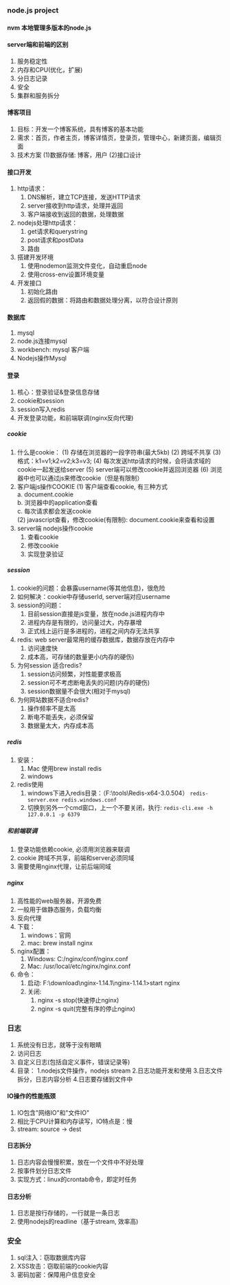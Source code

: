 ### node.js project 
#### nvm 本地管理多版本的node.js
#### server端和前端的区别
1. 服务稳定性
2. 内存和CPU(优化，扩展)
3. 分日志记录
4. 安全
5. 集群和服务拆分  
#### 博客项目
1. 目标：开发一个博客系统，具有博客的基本功能
2. 需求：首页，作者主页，博客详情页，登录页，管理中心，新建页面，编辑页面
3. 技术方案
    (1)数据存储: 博客，用户
    (2)接口设计
#### 接口开发
1. http请求：
    1. DNS解析，建立TCP连接，发送HTTP请求
    2. server接收到http请求，处理并返回
    3. 客户端接收到返回的数据，处理数据
2. nodejs处理http请求：
    1. get请求和querystring
    2. post请求和postData
    3. 路由
3. 搭建开发环境
   1. 使用nodemon监测文件变化，自动重启node
   2. 使用cross-env设置环境变量
4. 开发接口
   1. 初始化路由
   2. 返回假的数据：将路由和数据处理分离，以符合设计原则
#### 数据库
1. mysql
2. node.js连接mysql
3. workbench: mysql 客户端
4. Nodejs操作Mysql
#### 登录
1. 核心：登录验证&登录信息存储
2. cookie和session
3. session写入redis
4. 开发登录功能，和前端联调(nginx反向代理)
##### cookie
1. 什么是cookie：
    (1) 存储在浏览器的一段字符串(最大5kb)
    (2) 跨域不共享
    (3) 格式：k1=v1;k2=v2;k3=v3;
    (4) 每次发送http请求的时候，会将请求域的cookie一起发送给server
    (5) server端可以修改cookie并返回浏览器
    (6) 浏览器中也可以通过js来修改cookie（但是有限制）
2. 客户端js操作COOKIE
    (1) 客户端查看cookie, 有三种方式  
        a. document.cookie  
        b. 浏览器中的application查看  
        c. 每次请求都会发送cookie  
    (2) javascript查看，修改cookie(有限制):               document.cookie来查看和设置
3. server端 nodejs操作cookie
   1. 查看cookie
   2. 修改cookie
   3. 实现登录验证
##### session
1. cookie的问题：会暴露username(等其他信息)，很危险
2. 如何解决：cookie中存储userId, server端对应username
3. session的问题：
    1. 目前session直接是js变量，放在node.js进程内存中
    2. 进程内存是有限的，访问量过大，内存暴增
    3. 正式线上运行是多进程的，进程之间内存无法共享
4. redis: web server最常用的缓存数据库，数据存放在内存中
    1. 访问速度快
    2. 成本高，可存储的数量更小(内存的硬伤)
5. 为何session 适合redis?
    1. session访问频繁，对性能要求极高
    2. session可不考虑断电丢失的问题(内存的硬伤)
    3. session数据量不会很大(相对于mysql)
6. 为何网站数据不适合redis?
    1. 操作频率不是太高
    2. 断电不能丢失，必须保留
    3. 数据量太大，内存成本高
##### redis
1. 安装：
    1. Mac 使用brew install redis
    2. windows 
2. redis使用
    1. windows下进入redis目录：（F:\tools\Redis-x64-3.0.504）
    <code>redis-server.exe redis.windows.conf</code>
    2. 切换到另外一个cmd窗口，上一个不要关闭，执行:
    <code>redis-cli.exe -h 127.0.0.1 -p 6379</code>
##### 和前端联调
1. 登录功能依赖cookie, 必须用浏览器来联调
2. cookie 跨域不共享，前端和server必须同域
3. 需要使用nginx代理，让前后端同域
##### nginx
1. 高性能的web服务器，开源免费
2. 一般用于做静态服务，负载均衡
3. 反向代理
4. 下载：
    1. windows：官网
    2. mac: brew install nginx
5. nginx配置：
    1. Windows: C:/nginx/conf/nginx.conf
    2. Mac: /usr/local/etc/nginx/nginx.conf
6. 命令：
    1. 启动: F:\download\nginx-1.14.1\nginx-1.14.1>start nginx
    2. 关闭: 
        1. nginx -s stop(快速停止nginx)  
        2. nginx -s quit(完整有序的停止nginx)
### 日志
1. 系统没有日志，就等于没有眼睛
2. 访问日志
3. 自定义日志(包括自定义事件，错误记录等)
4. 目录：
    1.nodejs文件操作，nodejs stream
    2.日志功能开发和使用
    3.日志文件拆分，日志内容分析
    4.日志要存储到文件中
#### IO操作的性能瓶颈
1. IO包含"网络IO"和"文件IO"
2. 相比于CPU计算和内存读写，IO特点是：慢
3. stream: source -> dest
#### 日志拆分
1. 日志内容会慢慢积累，放在一个文件中不好处理
2. 按事件划分日志文件
3. 实现方式：linux的crontab命令，即定时任务
#### 日志分析
1. 日志是按行存储的，一行就是一条日志
2. 使用nodejs的readline（基于stream, 效率高)
### 安全
1. sql注入：窃取数据库内容
2. XSS攻击：窃取前端的cookie内容
3. 密码加密：保障用户信息安全